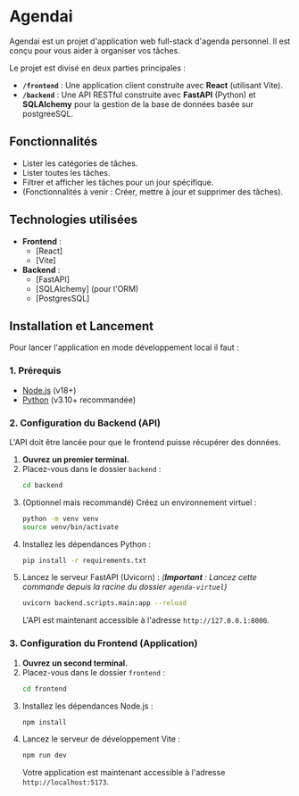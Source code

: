 # Agendai

Agendai est un projet d'application web full-stack d'agenda personnel. Il est conçu pour vous aider à organiser vos tâches.

Le projet est divisé en deux parties principales :
* **`/frontend`** : Une application client construite avec **React** (utilisant Vite).
* **`/backend`** : Une API RESTful construite avec **FastAPI** (Python) et **SQLAlchemy** pour la gestion de la base de données basée sur postgreeSQL.

## Fonctionnalités

* Lister les catégories de tâches.
* Lister toutes les tâches.
* Filtrer et afficher les tâches pour un jour spécifique.
* (Fonctionnalités à venir : Créer, mettre à jour et supprimer des tâches).

## Technologies utilisées

* **Frontend** :
    * [React]
    * [Vite]
* **Backend** :
    * [FastAPI]
    * [SQLAlchemy] (pour l'ORM)
    * [PostgresSQL]

## Installation et Lancement

Pour lancer l'application en mode développement local il faut :

### 1. Prérequis

* [Node.js](https://nodejs.org/) (v18+)
* [Python](https://www.python.org/) (v3.10+ recommandée)

### 2. Configuration du Backend (API)

L'API doit être lancée pour que le frontend puisse récupérer des données.

1.  **Ouvrez un premier terminal.**
2.  Placez-vous dans le dossier `backend` :
    ```bash
    cd backend
    ```
3.  (Optionnel mais recommandé) Créez un environnement virtuel :
    ```bash
    python -m venv venv
    source venv/bin/activate 
    ```
4.  Installez les dépendances Python :
    ```bash
    pip install -r requirements.txt
    ```
5.  Lancez le serveur FastAPI (Uvicorn) :
    *(**Important** : Lancez cette commande depuis la racine du dossier `agenda-virtuel`)*
    ```bash
    uvicorn backend.scripts.main:app --reload
    ```
    L'API est maintenant accessible à l'adresse `http://127.0.0.1:8000`.

### 3. Configuration du Frontend (Application)

1.  **Ouvrez un second terminal.**
2.  Placez-vous dans le dossier `frontend` :
    ```bash
    cd frontend
    ```
3.  Installez les dépendances Node.js :
    ```bash
    npm install
    ```
4.  Lancez le serveur de développement Vite :
    ```bash
    npm run dev
    ```
    Votre application est maintenant accessible à l'adresse `http://localhost:5173`.
